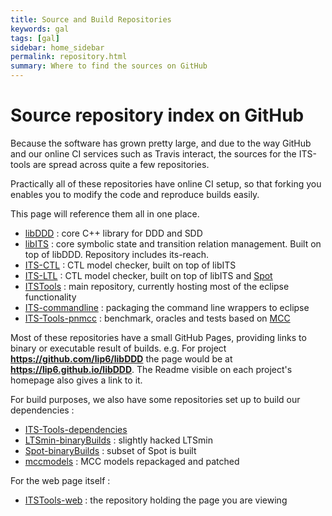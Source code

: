 ```yaml
---
title: Source and Build Repositories
keywords: gal
tags: [gal]
sidebar: home_sidebar
permalink: repository.html
summary: Where to find the sources on GitHub
---
```


# Source repository index on GitHub

Because the software has grown pretty large, and due to the way GitHub and 
our online CI services such as Travis interact, the sources for the ITS-tools are spread across 
quite a few repositories.

Practically all of these repositories have online CI setup, so that forking you enables you to
modify the code and reproduce builds easily.

This page will reference them all in one place.

* [libDDD](https://github.com/lip6/libDDD) : core C++ library for DDD and SDD
* [libITS](https://github.com/lip6/libITS) : core symbolic state and transition relation management. Built on top of libDDD.
Repository includes its-reach.
* [ITS-CTL](https://github.com/lip6/ITS-CTL) : CTL model checker, built on top of libITS
* [ITS-LTL](https://github.com/lip6/ITS-LTL) : CTL model checker, built on top of libITS and [Spot](http://spot.lrde.epita.fr)
* [ITSTools](https://github.com/lip6/ITSTools) : main repository, currently hosting most of the eclipse functionality
* [ITS-commandline](https://github.com/yanntm/ITS-commandline) : packaging the command line wrappers to eclipse
* [ITS-Tools-pnmcc](https://github.com/yanntm/ITS-Tools-pnmcc) : benchmark, oracles and tests based on [MCC](mcc.lip6.fr)

Most of these repositories have a small GitHub Pages, providing links to binary or executable result of builds.
e.g. For project **https://github.com/lip6/libDDD** the page would be at **https://lip6.github.io/libDDD**.
The Readme visible on each project's homepage also gives a link to it.

For build purposes, we also have some repositories set up to build our dependencies :
* [ITS-Tools-dependencies](https://github.com/yanntm/ITS-Tools-Dependencies) 
* [LTSmin-binaryBuilds](https://github.com/yanntm/LTSmin-BinaryBuilds) : slightly hacked LTSmin
* [Spot-binaryBuilds](https://github.com/yanntm/Spot-BinaryBuilds) : subset of Spot is built
* [mccmodels](https://github.com/yanntm/pnmcc-models-2017mccmodels) : MCC models repackaged and patched

For the web page itself :
* [ITSTools-web](https://github.com/lip6/ITSTools-web) : the repository holding the page you are viewing

